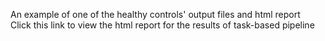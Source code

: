 An example of one of the healthy controls' output files and html report<br>
Click this link to view the html report for the results of task-based pipeline <br>

